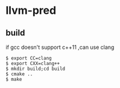 llvm-pred
=========

build
------

if gcc doesn't support c++11 ,can use clang

    $ export CC=clang
    $ export CXX=clang++
    $ mkdir build;cd build
    $ cmake ..
    $ make

